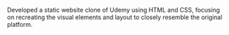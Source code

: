 Developed a static website clone of Udemy using HTML and CSS, focusing on recreating the visual elements and layout to closely resemble the original platform.
